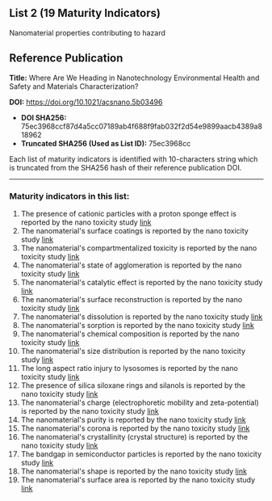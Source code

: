 ## List 2 (19 Maturity Indicators)

Nanomaterial properties contributing to hazard

## Reference Publication

**Title:** Where Are We Heading in Nanotechnology Environmental Health and Safety and Materials Characterization?

**DOI:** https://doi.org/10.1021/acsnano.5b03496

* **DOI SHA256:** 75ec3968ccf87d4a5cc07189ab4f688f9fab032f2d54e9899aacb4389a818962
* **Truncated SHA256 (Used as List ID):** 75ec3968cc

Each list of maturity indicators is identified with 10-characters string which is truncated from the SHA256 hash of their reference publication DOI.

--------------------

### Maturity indicators in this list:

1. The presence of cationic particles with a proton sponge effect is reported by the nano toxicity study [link](https://github.com/ammar257ammar/NanoMaturityIndicators/blob/main/01-75ec3968cc/MI-R1.3-75ec3968cc-EMERGENT_CATION_SPONGE.md)
1. The nanomaterial's surface coatings is reported by the nano toxicity study [link](https://github.com/ammar257ammar/NanoMaturityIndicators/blob/main/01-75ec3968cc/MI-R1.3-75ec3968cc-INTRINSIC_SURFACE_COATINGS.md)
1. The nanomaterial's compartmentalized toxicity is reported by the nano toxicity study [link](https://github.com/ammar257ammar/NanoMaturityIndicators/blob/main/01-75ec3968cc/MI-R1.3-75ec3968cc-EMERGENT_COMPARTMENTALIZED_TOXICITY.md)
1. The nanomaterial's state of agglomeration is reported by the nano toxicity study [link](https://github.com/ammar257ammar/NanoMaturityIndicators/blob/main/01-75ec3968cc/MI-R1.3-75ec3968cc-EXTRINSIC_STATE_OF_AGGLOMERATION.md)
1. The nanomaterial's catalytic effect is reported by the nano toxicity study [link](https://github.com/ammar257ammar/NanoMaturityIndicators/blob/main/01-75ec3968cc/MI-R1.3-75ec3968cc-EMERGENT_CATALYTIC_EFFECTS.md)
1. The nanomaterial's surface reconstruction is reported by the nano toxicity study [link](https://github.com/ammar257ammar/NanoMaturityIndicators/blob/main/01-75ec3968cc/MI-R1.3-75ec3968cc-EXTRINSIC_SURFACE_RECONSTRUCTION.md)
1. The nanomaterial's dissolution is reported by the nano toxicity study [link](https://github.com/ammar257ammar/NanoMaturityIndicators/blob/main/01-75ec3968cc/MI-R1.3-75ec3968cc-EXTRINSIC_DISSOLUTION.md)
1. The nanomaterial's sorption is reported by the nano toxicity study [link](https://github.com/ammar257ammar/NanoMaturityIndicators/blob/main/01-75ec3968cc/MI-R1.3-75ec3968cc-EXTRINSIC_SORPTION.md)
1. The nanomaterial's chemical composition is reported by the nano toxicity study [link](https://github.com/ammar257ammar/NanoMaturityIndicators/blob/main/01-75ec3968cc/MI-R1.3-75ec3968cc-INTRINSIC_CHEMICAL_COMPOSITION.md)
1. The nanomaterial's size distribution is reported by the nano toxicity study [link](https://github.com/ammar257ammar/NanoMaturityIndicators/blob/main/01-75ec3968cc/MI-R1.3-75ec3968cc-INTRINSIC_SIZE_DISTRIBUTION.md)
1. The long aspect ratio injury to lysosomes is reported by the nano toxicity study [link](https://github.com/ammar257ammar/NanoMaturityIndicators/blob/main/01-75ec3968cc/MI-R1.3-75ec3968cc-EMERGENT_LAR_LYSOSOMES.md)
1. The presence of silica siloxane rings and silanols is reported by the nano toxicity study [link](https://github.com/ammar257ammar/NanoMaturityIndicators/blob/main/01-75ec3968cc/MI-R1.3-75ec3968cc-EMERGENT_SILOXANE_SILANOLS.md)
1. The nanomaterial's charge (electrophoretic mobility and zeta-potential) is reported by the nano toxicity study [link](https://github.com/ammar257ammar/NanoMaturityIndicators/blob/main/01-75ec3968cc/MI-R1.3-75ec3968cc-EXTRINSIC_CHARGE.md)
1. The nanomaterial's purity is reported by the nano toxicity study [link](https://github.com/ammar257ammar/NanoMaturityIndicators/blob/main/01-75ec3968cc/MI-R1.3-75ec3968cc-INTRINSIC_PURITY.md)
1. The nanomaterial's corona is reported by the nano toxicity study [link](https://github.com/ammar257ammar/NanoMaturityIndicators/blob/main/01-75ec3968cc/MI-R1.3-75ec3968cc-EXTRINSIC_CORONA.md)
1. The nanomaterial's crystallinity (crystal structure) is reported by the nano toxicity study [link](https://github.com/ammar257ammar/NanoMaturityIndicators/blob/main/01-75ec3968cc/MI-R1.3-75ec3968cc-INTRINSIC_CRYSTALLINITY.md)
1. The bandgap in semiconductor particles is reported by the nano toxicity study [link](https://github.com/ammar257ammar/NanoMaturityIndicators/blob/main/01-75ec3968cc/MI-R1.3-75ec3968cc-EMERGENT_BANDGAP_SEMINCONDUCTOR.md)
1. The nanomaterial's shape is reported by the nano toxicity study [link](https://github.com/ammar257ammar/NanoMaturityIndicators/blob/main/01-75ec3968cc/MI-R1.3-75ec3968cc-INTRINSIC_SHAPE.md)
1. The nanomaterial's surface area is reported by the nano toxicity study [link](https://github.com/ammar257ammar/NanoMaturityIndicators/blob/main/01-75ec3968cc/MI-R1.3-75ec3968cc-INTRINSIC_SURFACE_AREA.md)

